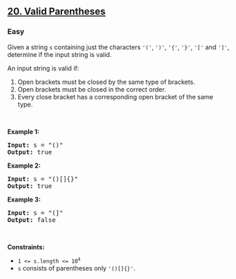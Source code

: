 <h2><a href="https://leetcode.com/problems/valid-parentheses/">20. Valid Parentheses</a></h2>
<h3>Easy</h3>

<div class="_1l1MA" data-track-load="qd_description_content"><p>Given a string <code>s</code> containing just the characters <code>'('</code>, <code>')'</code>, <code>'{'</code>, <code>'}'</code>, <code>'['</code> and <code>']'</code>, determine if the input string is valid.</p>

<p>An input string is valid if:</p>

<ol>
	<li>Open brackets must be closed by the same type of brackets.</li>
	<li>Open brackets must be closed in the correct order.</li>
	<li>Every close bracket has a corresponding open bracket of the same type.</li>
</ol>

<p>&nbsp;</p>
<p><strong class="example">Example 1:</strong></p>

<pre><strong>Input:</strong> s = "()"
<strong>Output:</strong> true
</pre>

<p><strong class="example">Example 2:</strong></p>

<pre><strong>Input:</strong> s = "()[]{}"
<strong>Output:</strong> true
</pre>

<p><strong class="example">Example 3:</strong></p>

<pre><strong>Input:</strong> s = "(]"
<strong>Output:</strong> false
</pre>

<p>&nbsp;</p>
<p><strong>Constraints:</strong></p>

<ul>
	<li><code>1 &lt;= s.length &lt;= 10<sup>4</sup></code></li>
	<li><code>s</code> consists of parentheses only <code>'()[]{}'</code>.</li>
</ul>
</div>